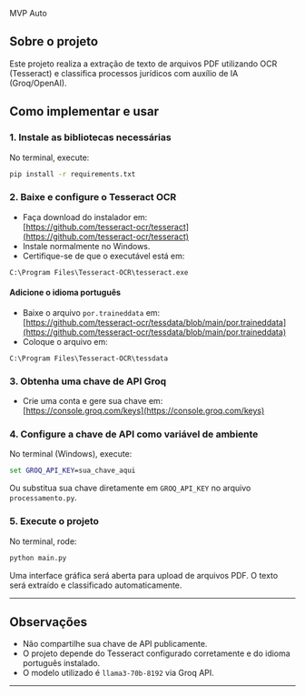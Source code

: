  MVP Auto

## Sobre o projeto

Este projeto realiza a extração de texto de arquivos PDF utilizando OCR (Tesseract) e classifica processos jurídicos com auxílio de IA (Groq/OpenAI).

## Como implementar e usar

### 1. Instale as bibliotecas necessárias

No terminal, execute:

```bash
pip install -r requirements.txt
```

### 2. Baixe e configure o Tesseract OCR

- Faça download do instalador em:  
    [https://github.com/tesseract-ocr/tesseract](https://github.com/tesseract-ocr/tesseract)
- Instale normalmente no Windows.
- Certifique-se de que o executável está em:

```text
C:\Program Files\Tesseract-OCR\tesseract.exe
```

#### Adicione o idioma português

- Baixe o arquivo `por.traineddata` em:  
    [https://github.com/tesseract-ocr/tessdata/blob/main/por.traineddata](https://github.com/tesseract-ocr/tessdata/blob/main/por.traineddata)
- Coloque o arquivo em:

```text
C:\Program Files\Tesseract-OCR\tessdata
```

### 3. Obtenha uma chave de API Groq

- Crie uma conta e gere sua chave em:  
    [https://console.groq.com/keys](https://console.groq.com/keys)

### 4. Configure a chave de API como variável de ambiente

No terminal (Windows), execute:

```cmd
set GROQ_API_KEY=sua_chave_aqui
```

Ou substitua sua chave diretamente em `GROQ_API_KEY` no arquivo `processamento.py`.

### 5. Execute o projeto

No terminal, rode:

```bash
python main.py
```

Uma interface gráfica será aberta para upload de arquivos PDF. O texto será extraído e classificado automaticamente.

---

## Observações

- Não compartilhe sua chave de API publicamente.
- O projeto depende do Tesseract configurado corretamente e do idioma português instalado.
- O modelo utilizado é `llama3-70b-8192` via Groq API.

---